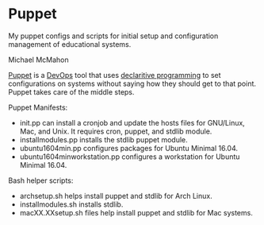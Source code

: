 # Puppet

My puppet configs and scripts for initial setup and configuration management of
educational systems.

Michael McMahon

[Puppet](https://puppet.com/) is a
[DevOps](https://en.wikipedia.org/wiki/DevOps) tool that uses
[declaritive programming](https://en.wikipedia.org/wiki/Declarative_programming)
to set configurations on systems without saying how they should get to that
point.  Puppet takes care of the middle steps.

Puppet Manifests:

- init.pp can install a cronjob and update the hosts files for GNU/Linux, Mac,
  and Unix.  It requires cron, puppet, and stdlib module.
- installmodules.pp installs the stdlib puppet module.
- ubuntu1604min.pp configures packages for Ubuntu Minimal 16.04.
- ubuntu1604minworkstation.pp configures a workstation for Ubuntu Minimal 16.04.

Bash helper scripts:

- archsetup.sh helps install puppet and stdlib for Arch Linux.
- installmodules.sh installs stdlib.
- macXX.XXsetup.sh files help install puppet and stdlib for Mac systems.
